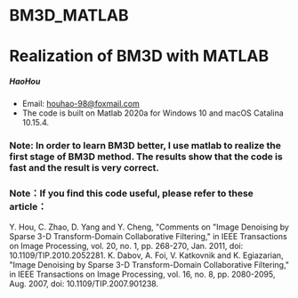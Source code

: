 # BM3D_MATLAB
# Realization of BM3D with MATLAB

##### HaoHou

* Email: houhao-98@foxmail.com
* The code is built on Matlab 2020a for Windows 10 and macOS Catalina 10.15.4.


### Note: In order to learn BM3D better, I use matlab to realize the first stage of BM3D method. The results show that the code is fast and the result is very correct.
### Note：If you find this code useful, please refer to these article：
Y. Hou, C. Zhao, D. Yang and Y. Cheng, "Comments on "Image Denoising by Sparse 3-D Transform-Domain Collaborative Filtering," in IEEE Transactions on Image Processing, vol. 20, no. 1, pp. 268-270, Jan. 2011, doi: 10.1109/TIP.2010.2052281. 
K. Dabov, A. Foi, V. Katkovnik and K. Egiazarian, "Image Denoising by Sparse 3-D Transform-Domain Collaborative Filtering," in IEEE Transactions on Image Processing, vol. 16, no. 8, pp. 2080-2095, Aug. 2007, doi: 10.1109/TIP.2007.901238.

